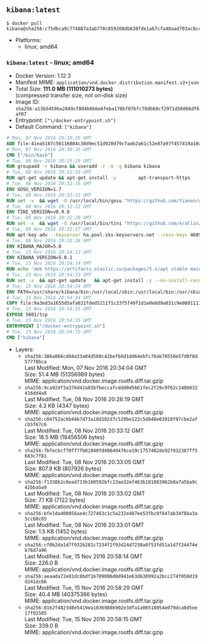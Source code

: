 ## `kibana:latest`

```console
$ docker pull kibana@sha256:c75dbca9c774887a3ab778c859208db638fde1a67cfa48aad703ac8cc94a793d
```

-	Platforms:
	-	linux; amd64

### `kibana:latest` - linux; amd64

-	Docker Version: 1.12.3
-	Manifest MIME: `application/vnd.docker.distribution.manifest.v2+json`
-	Total Size: **111.0 MB (111010273 bytes)**  
	(compressed transfer size, not on-disk size)
-	Image ID: `sha256:a13b5459ba2849cf894b6b6e6feba170bf07bfc70db68cf2971d56066df6af07`
-	Entrypoint: `["\/docker-entrypoint.sh"]`
-	Default Command: `["kibana"]`

```dockerfile
# Mon, 07 Nov 2016 20:30:25 GMT
ADD file:41ea5187c50116884c38d9ec51d920d79cfaeb2a61c52e07a97f457419a10a4f in / 
# Mon, 07 Nov 2016 20:30:26 GMT
CMD ["/bin/bash"]
# Tue, 08 Nov 2016 20:25:19 GMT
RUN groupadd -r kibana && useradd -r -m -g kibana kibana
# Tue, 08 Nov 2016 20:32:16 GMT
RUN apt-get update && apt-get install -y 		apt-transport-https 		ca-certificates 		wget 	--no-install-recommends && rm -rf /var/lib/apt/lists/*
# Tue, 08 Nov 2016 20:32:16 GMT
ENV GOSU_VERSION=1.7
# Tue, 08 Nov 2016 20:32:22 GMT
RUN set -x 	&& wget -O /usr/local/bin/gosu "https://github.com/tianon/gosu/releases/download/$GOSU_VERSION/gosu-$(dpkg --print-architecture)" 	&& wget -O /usr/local/bin/gosu.asc "https://github.com/tianon/gosu/releases/download/$GOSU_VERSION/gosu-$(dpkg --print-architecture).asc" 	&& export GNUPGHOME="$(mktemp -d)" 	&& gpg --keyserver ha.pool.sks-keyservers.net --recv-keys B42F6819007F00F88E364FD4036A9C25BF357DD4 	&& gpg --batch --verify /usr/local/bin/gosu.asc /usr/local/bin/gosu 	&& rm -r "$GNUPGHOME" /usr/local/bin/gosu.asc 	&& chmod +x /usr/local/bin/gosu 	&& gosu nobody true
# Tue, 08 Nov 2016 20:32:22 GMT
ENV TINI_VERSION=v0.9.0
# Tue, 08 Nov 2016 20:32:26 GMT
RUN set -x 	&& wget -O /usr/local/bin/tini "https://github.com/krallin/tini/releases/download/$TINI_VERSION/tini" 	&& wget -O /usr/local/bin/tini.asc "https://github.com/krallin/tini/releases/download/$TINI_VERSION/tini.asc" 	&& export GNUPGHOME="$(mktemp -d)" 	&& gpg --keyserver ha.pool.sks-keyservers.net --recv-keys 6380DC428747F6C393FEACA59A84159D7001A4E5 	&& gpg --batch --verify /usr/local/bin/tini.asc /usr/local/bin/tini 	&& rm -r "$GNUPGHOME" /usr/local/bin/tini.asc 	&& chmod +x /usr/local/bin/tini 	&& tini -h
# Tue, 08 Nov 2016 20:32:27 GMT
RUN apt-key adv --keyserver ha.pool.sks-keyservers.net --recv-keys 46095ACC8548582C1A2699A9D27D666CD88E42B4
# Tue, 08 Nov 2016 20:32:28 GMT
ENV KIBANA_MAJOR=5.0
# Tue, 15 Nov 2016 20:54:13 GMT
ENV KIBANA_VERSION=5.0.1
# Tue, 15 Nov 2016 20:54:14 GMT
RUN echo 'deb https://artifacts.elastic.co/packages/5.x/apt stable main' > /etc/apt/sources.list.d/kibana.list
# Tue, 15 Nov 2016 20:54:33 GMT
RUN set -x 	&& apt-get update 	&& apt-get install -y --no-install-recommends kibana=$KIBANA_VERSION 	&& rm -rf /var/lib/apt/lists/* 		&& sed -ri "s!^(\#\s*)?(server\.host:).*!\2 '0.0.0.0'!" /etc/kibana/kibana.yml 	&& grep -q "^server\.host: '0.0.0.0'\$" /etc/kibana/kibana.yml 		&& sed -ri "s!^(\#\s*)?(elasticsearch\.url:).*!\2 'http://elasticsearch:9200'!" /etc/kibana/kibana.yml 	&& grep -q "^elasticsearch\.url: 'http://elasticsearch:9200'\$" /etc/kibana/kibana.yml
# Tue, 15 Nov 2016 20:54:34 GMT
ENV PATH=/usr/share/kibana/bin:/usr/local/sbin:/usr/local/bin:/usr/sbin:/usr/bin:/sbin:/bin
# Tue, 15 Nov 2016 20:54:34 GMT
COPY file:9a3ed3a1655d5afa631fded5211f1c33f5f49f1d1e0e0d9a031c9e8601111f05 in / 
# Tue, 15 Nov 2016 20:54:35 GMT
EXPOSE 5601/tcp
# Tue, 15 Nov 2016 20:54:35 GMT
ENTRYPOINT ["/docker-entrypoint.sh"]
# Tue, 15 Nov 2016 20:54:35 GMT
CMD ["kibana"]
```

-	Layers:
	-	`sha256:386a066cd84a33a04d560c42bef66d1dd64ebfc76de78550e5fd0f8d57778bca`  
		Last Modified: Mon, 07 Nov 2016 20:34:04 GMT  
		Size: 51.4 MB (51356989 bytes)  
		MIME: application/vnd.docker.image.rootfs.diff.tar.gzip
	-	`sha256:9ca92df3a376d42a01bfbeccafcddd0d5661fec2f29c9f62c140b032416dd4a8`  
		Last Modified: Tue, 08 Nov 2016 20:26:19 GMT  
		Size: 4.3 KB (4347 bytes)  
		MIME: application/vnd.docker.image.rootfs.diff.tar.gzip
	-	`sha256:c04752ac6b44b7d73a18d102d7c529be122c5d848e03918f97cbe2afcb5f67c6`  
		Last Modified: Tue, 08 Nov 2016 20:33:12 GMT  
		Size: 18.5 MB (18456506 bytes)  
		MIME: application/vnd.docker.image.rootfs.diff.tar.gzip
	-	`sha256:7bfecbcf70ff7fb01040fd49649476ce19c1757482de927932387ff5683c7f81`  
		Last Modified: Tue, 08 Nov 2016 20:33:05 GMT  
		Size: 807.9 KB (807926 bytes)  
		MIME: application/vnd.docker.image.rootfs.diff.tar.gzip
	-	`sha256:f1338b2c8ead733b160592bfc13ae32ef463b181083962b8a7a5ba9c42bba5a9`  
		Last Modified: Tue, 08 Nov 2016 20:33:02 GMT  
		Size: 7.1 KB (7122 bytes)  
		MIME: application/vnd.docker.image.rootfs.diff.tar.gzip
	-	`sha256:bfe1da400856ae4c727463c1c5a232e487ee53fbc0f847ab34f8ba3a5cc88c85`  
		Last Modified: Tue, 08 Nov 2016 20:33:01 GMT  
		Size: 1.5 KB (1452 bytes)  
		MIME: application/vnd.docker.image.rootfs.diff.tar.gzip
	-	`sha256:cf0b2da1d7f932b281c7234f2f93d24d7230a8f53fd51a147f24474eb76d7a96`  
		Last Modified: Tue, 15 Nov 2016 20:58:14 GMT  
		Size: 226.0 B  
		MIME: application/vnd.docker.image.rootfs.diff.tar.gzip
	-	`sha256:aeaada72e01dc8bdf1b709096d8d941e63d630992a2bcc274f050d19d241dc66`  
		Last Modified: Tue, 15 Nov 2016 20:58:29 GMT  
		Size: 40.4 MB (40375366 bytes)  
		MIME: application/vnd.docker.image.rootfs.diff.tar.gzip
	-	`sha256:0162f4823d8e5419ea10369886902e3dfa1a06518054e079dca0d5ee17f02585`  
		Last Modified: Tue, 15 Nov 2016 20:58:15 GMT  
		Size: 339.0 B  
		MIME: application/vnd.docker.image.rootfs.diff.tar.gzip
